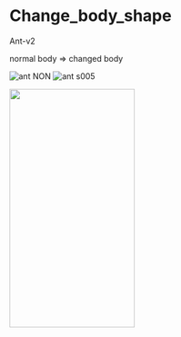 # Change_body_shape

Ant-v2

normal body => changed body

![ant NON](https://user-images.githubusercontent.com/109128805/216778131-9bdbfbb9-b21e-47cd-b101-1c864d978c4f.png)
![ant s005](https://user-images.githubusercontent.com/109128805/216778132-e4508192-5adb-4965-b39e-671f83ef8e3d.png)

<img src="https://user-images.githubusercontent.com/109128805/216778131-9bdbfbb9-b21e-47cd-b101-1c864d978c4f.png" width = "220px" height = "420px">
